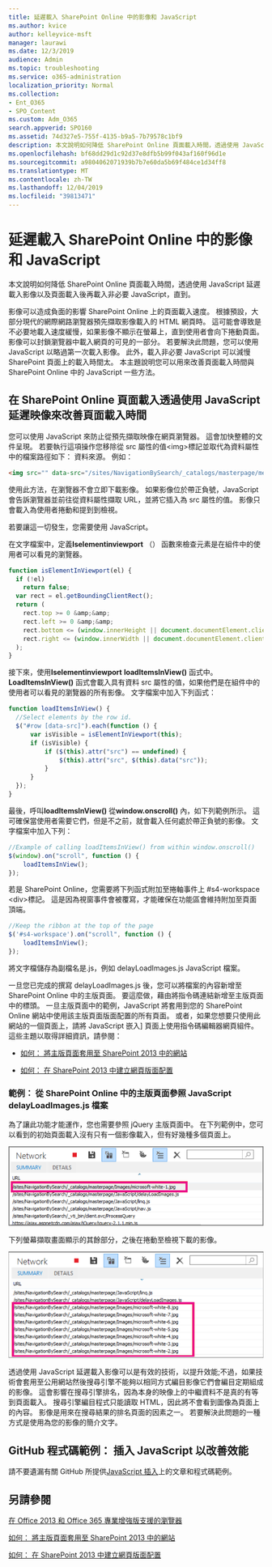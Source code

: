 ```yaml
---
title: 延遲載入 SharePoint Online 中的影像和 JavaScript
ms.author: kvice
author: kelleyvice-msft
manager: laurawi
ms.date: 12/3/2019
audience: Admin
ms.topic: troubleshooting
ms.service: o365-administration
localization_priority: Normal
ms.collection:
- Ent_O365
- SPO_Content
ms.custom: Adm_O365
search.appverid: SPO160
ms.assetid: 74d327e5-755f-4135-b9a5-7b79578c1bf9
description: 本文說明如何降低 SharePoint Online 頁面載入時間，透過使用 JavaScript 延遲載入影像以及頁面載入後再載入非必要 JavaScript，直到。
ms.openlocfilehash: bf68dd29d1c92d37e8dfb5b99f043af160f96d1e
ms.sourcegitcommit: a9804062071939b7b7e60da5b69f484ce1d34ff8
ms.translationtype: MT
ms.contentlocale: zh-TW
ms.lasthandoff: 12/04/2019
ms.locfileid: "39813471"
---
```

# <a name="delay-loading-images-and-javascript-in-sharepoint-online"></a>延遲載入 SharePoint Online 中的影像和 JavaScript

本文說明如何降低 SharePoint Online 頁面載入時間，透過使用 JavaScript 延遲載入影像以及頁面載入後再載入非必要 JavaScript，直到。
  
影像可以造成負面的影響 SharePoint Online 上的頁面載入速度。 根據預設，大部分現代的網際網路瀏覽器預先擷取影像載入的 HTML 網頁時。 這可能會導致是不必要地載入速度緩慢，如果影像不顯示在螢幕上，直到使用者會向下捲動頁面。 影像可以封鎖瀏覽器中載入網頁的可見的一部分。 若要解決此問題，您可以使用 JavaScript 以略過第一次載入影像。 此外，載入非必要 JavaScript 可以減慢 SharePoint 頁面上的載入時間太。 本主題說明您可以用來改善頁面載入時間與 SharePoint Online 中的 JavaScript 一些方法。
  
## <a name="improve-page-load-times-by-delaying-image-loading-in-sharepoint-online-pages-by-using-javascript"></a>在 SharePoint Online 頁面載入透過使用 JavaScript 延遲映像來改善頁面載入時間

您可以使用 JavaScript 來防止從預先擷取映像在網頁瀏覽器。 這會加快整體的文件呈現。 若要執行這項操作您移除從 src 屬性的值\<img\>標記並取代為資料屬性中的檔案路徑如下： 資料來源。 例如：
  
```html
<img src="" data-src="/sites/NavigationBySearch/_catalogs/masterpage/media/microsoft-white-8.jpg" />
```

使用此方法，在瀏覽器不會立即下載影像。 如果影像位於帶正負號，JavaScript 會告訴瀏覽器並前往從資料屬性擷取 URL，並將它插入為 src 屬性的值。 影像只會載入為使用者捲動和提到到檢視。
  
若要讓這一切發生，您需要使用 JavaScript。
  
在文字檔案中，定義**Iselementinviewport** （） 函數來檢查元素是在組件中的使用者可以看見的瀏覽器。
  
```javascript
function isElementInViewport(el) {
  if (!el)
    return false;
  var rect = el.getBoundingClientRect();
  return (
    rect.top >= 0 &amp;&amp;
    rect.left >= 0 &amp;&amp;
    rect.bottom <= (window.innerHeight || document.documentElement.clientHeight) &amp;&amp;
    rect.right <= (window.innerWidth || document.documentElement.clientWidth)
  );
}
```

接下來，使用**Iselementinviewport** **loadItemsInView()** 函式中。 **LoadItemsInView()** 函式會載入具有資料 src 屬性的值，如果他們是在組件中的使用者可以看見的瀏覽器的所有影像。 文字檔案中加入下列函式：
  
```javascript
function loadItemsInView() {
  //Select elements by the row id.
  $("#row [data-src]").each(function () {
      var isVisible = isElementInViewport(this);
      if (isVisible) {
          if ($(this).attr("src") == undefined) {
              $(this).attr("src", $(this).data("src"));
          }
      }
  });
}
```

最後，呼叫**loadItemsInView()** 從**window.onscroll()** 內，如下列範例所示。 這可確保當使用者需要它們，但是不之前，就會載入任何處於帶正負號的影像。 文字檔案中加入下列：
  
```javascript
//Example of calling loadItemsInView() from within window.onscroll()
$(window).on("scroll", function () {
    loadItemsInView();
});

```

若是 SharePoint Online，您需要將下列函式附加至捲軸事件上 #s4-workspace \<div\>標記。 這是因為視窗事件會被覆寫，才能確保在功能區會維持附加至頁面頂端。
  
```javascript
//Keep the ribbon at the top of the page
$('#s4-workspace').on("scroll", function () {
    loadItemsInView();
});
```

將文字檔儲存為副檔名是.js，例如 delayLoadImages.js JavaScript 檔案。
  
一旦您已完成的撰寫 delayLoadImages.js 後，您可以將檔案的內容新增至 SharePoint Online 中的主版頁面。 要這麼做，藉由將指令碼連結新增至主版頁面中的標頭。 一旦主版頁面中的範例，JavaScript 將套用到您的 SharePoint Online 網站中使用該主版頁面版面配置的所有頁面。 或者，如果您想要只使用此網站的一個頁面上，請將 JavaScript 嵌入] 頁面上使用指令碼編輯器網頁組件。 這些主題以取得詳細資訊，請參閱：
  
- [如何： 將主版頁面套用至 SharePoint 2013 中的網站](https://go.microsoft.com/fwlink/p/?LinkId=525627)

- [如何： 在 SharePoint 2013 中建立網頁版面配置](https://go.microsoft.com/fwlink/p/?LinkId=525628)

### <a name="example-referencing-the-javascript-delayloadimagesjs-file-from-a-master-page-in-sharepoint-online"></a>範例： 從 SharePoint Online 中的主版頁面參照 JavaScript delayLoadImages.js 檔案
  
為了讓此功能才能運作，您也需要參照 jQuery 主版頁面中。 在下列範例中，您可以看到的初始頁面載入沒有只有一個影像載入，但有好幾種多個頁面上。
  
![顯示頁面上載入一個影像的螢幕擷取畫面](media/3d177ddb-67e5-43a7-b327-c9f9566ca937.png)
  
下列螢幕擷取畫面顯示的其餘部分，之後在捲動至檢視下載的影像。
  
![顯示頁面上載入數個影像的螢幕擷取畫面](media/95eb2b14-f6a1-4eac-a5cb-96097e49514c.png)
  
透過使用 JavaScript 延遲載入影像可以是有效的技術，以提升效能;不過，如果技術會套用至公用網站然後搜尋引擎不能夠以相同方式編目影像它們會編目定期組成的影像。 這會影響在搜尋引擎排名，因為本身的映像上的中繼資料不是真的有等到頁面載入。 搜尋引擎編目程式只能讀取 HTML，因此將不會看到圖像為頁面上的內容。 影像是用來在搜尋結果的排名頁面的因素之一。 若要解決此問題的一種方式是使用為您的影像的簡介文字。
  
## <a name="github-code-sample-injecting-javascript-to-improve-performance"></a>GitHub 程式碼範例： 插入 JavaScript 以改善效能

請不要遺漏有關 GitHub 所提供[JavaScript 插入](https://go.microsoft.com/fwlink/p/?LinkId=524759)上的文章和程式碼範例。
  
## <a name="see-also"></a>另請參閱

[在 Office 2013 和 Office 365 專業增強版支援的瀏覽器](https://support.office.com/article/57342811-0dc4-4316-b773-20082ced8a82)
  
[如何： 將主版頁面套用至 SharePoint 2013 中的網站](https://go.microsoft.com/fwlink/p/?LinkId=525627)
  
[如何： 在 SharePoint 2013 中建立網頁版面配置](https://go.microsoft.com/fwlink/p/?LinkId=525628)

